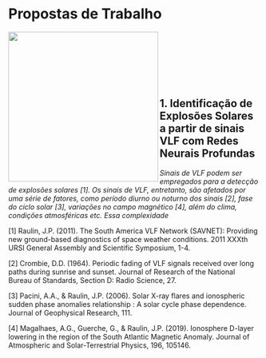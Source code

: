 # Propostas de Trabalho

<img src="https://www.researchgate.net/profile/Jean-Pierre-Raulin/publication/224263574/figure/fig1/AS:302875856130048@1449222639469/Examples-of-VLF-propagation-paths-from-transmitters-triangles-NAA-NDK-NPM-and-NWC-to_W640.jpg" width=300, align="left"> 

<br>

<br>

<br>

<br>

<br>

<br>

## 1. **Identificação de Explosões Solares a partir de sinais VLF com Redes Neurais Profundas**

*Sinais de VLF podem ser empregados para a detecção de explosões solares [1]. Os sinais de VLF, entretanto, são afetados por uma série de fatores, como período diurno ou noturno 
dos sinais [2], fase do ciclo solar [3], variações no campo magnético [4], além do clima, condições atmosféricas etc. Essa complexidade*


[1] Raulin, J.P. (2011). The South America VLF Network (SAVNET): Providing new ground-based diagnostics of space weather conditions. 2011 XXXth URSI General Assembly and Scientific Symposium, 1-4.

[2] Crombie, D.D. (1964). Periodic fading of VLF signals received over long paths during sunrise and sunset. Journal of Research of the National Bureau of Standards, Section D: Radio Science, 27.

[3] Pacini, A.A., & Raulin, J.P. (2006). Solar X-ray flares and ionospheric sudden phase anomalies relationship : A solar cycle phase dependence. Journal of Geophysical Research, 111.

[4] Magalhaes, A.G., Guerche, G., & Raulin, J.P. (2019). Ionosphere D-layer lowering in the region of the South Atlantic Magnetic Anomaly. Journal of Atmospheric and Solar-Terrestrial Physics, 196, 105146.
</small>

